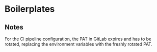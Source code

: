 # Boilerplates

## Notes

For the CI pipeline configuration, the PAT in GitLab expires and has to be rotated, replacing the environment variables with the freshly rotated PAT.
